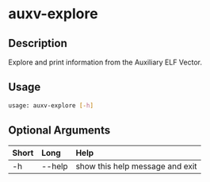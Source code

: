 <!-- THIS PART OF THIS FILE IS AUTOGENERATED. DO NOT MODIFY IT. See scripts/generate_docs.sh -->




# auxv-explore

## Description


Explore and print information from the Auxiliary ELF Vector.
## Usage


```bash
usage: auxv-explore [-h]

```
## Optional Arguments

|Short|Long|Help|
| :--- | :--- | :--- |
|-h|--help|show this help message and exit|

<!-- END OF AUTOGENERATED PART. Do not modify this line or the line below, they mark the end of the auto-generated part of the file. If you want to extend the documentation in a way which cannot easily be done by adding to the command help description, write below the following line. -->
<!-- ------------\>8---- ----\>8---- ----\>8------------ -->
